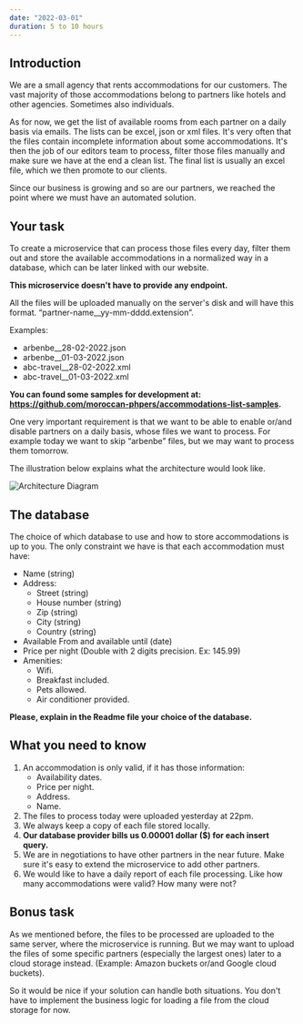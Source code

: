 ```yaml
---
date: "2022-03-01"
duration: 5 to 10 hours
---
```


## Introduction

We are a small agency that rents accommodations for our customers. The vast majority of those accommodations belong to partners like hotels and other agencies. Sometimes also individuals.

As for now, we get the list of available rooms from each partner on a daily basis via emails. The lists can be excel, json or xml files. It's very often that the files contain incomplete information about some accommodations. It's then the job of our editors team to process, filter those files manually and make sure we have at the end a clean list. The final list is usually an excel file, which we then promote to our clients.

Since our business is growing and so are our partners, we reached the point where we must have an automated solution.

## Your task

To create a microservice that can process those files every day, filter them out and store the available accommodations in a normalized way in a database, which can be later linked with our website.

**This microservice doesn't have to provide any endpoint.**

All the files will be uploaded manually on the server's disk and will have this format. “partner-name\_\_yy-mm-dddd.extension”.

Examples:

- arbenbe\_\_28-02-2022.json
- arbenbe\_\_01-03-2022.json
- abc-travel\_\_28-02-2022.xml
- abc-travel\_\_01-03-2022.xml

**You can found some samples for development at: https://github.com/moroccan-phpers/accommodations-list-samples.**

One very important requirement is that we want to be able to enable or/and disable partners on a daily basis, whose files we want to process. For example today we want to skip “arbenbe” files, but we may want to process them tomorrow.

The illustration below explains what the architecture would look like.

![Architecture Diagram](https://user-images.githubusercontent.com/49442862/159347219-5075c7f7-24f2-4abc-b3bf-176db8c49661.png)

## The database

The choice of which database to use and how to store accommodations is up to you. The only constraint we have is that each accommodation must have:

- Name (string)
- Address:
  - Street (string)
  - House number (string)
  - Zip (string)
  - City (string)
  - Country (string)
- Available From and available until (date)
- Price per night (Double with 2 digits precision. Ex: 145.99)
- Amenities:
  - Wifi.
  - Breakfast included.
  - Pets allowed.
  - Air conditioner provided.

**Please, explain in the Readme file your choice of the database.**

## What you need to know

1. An accommodation is only valid, if it has those information:
   - Availability dates.
   - Price per night.
   - Address.
   - Name.
2. The files to process today were uploaded yesterday at 22pm.
3. We always keep a copy of each file stored locally.
4. **Our database provider bills us 0.00001 dollar ($) for each insert query.**
5. We are in negotiations to have other partners in the near future. Make sure it's easy to extend the microservice to add other partners.
6. We would like to have a daily report of each file processing. Like how many accommodations were valid? How many were not?

## Bonus task

As we mentioned before, the files to be processed are uploaded to the same server, where the microservice is running. But we may want to upload the files of some specific partners (especially the largest ones) later to a cloud storage instead. (Example: Amazon buckets or/and Google cloud buckets).

So it would be nice if your solution can handle both situations. You don't have to implement the business logic for loading a file from the cloud storage for now.
